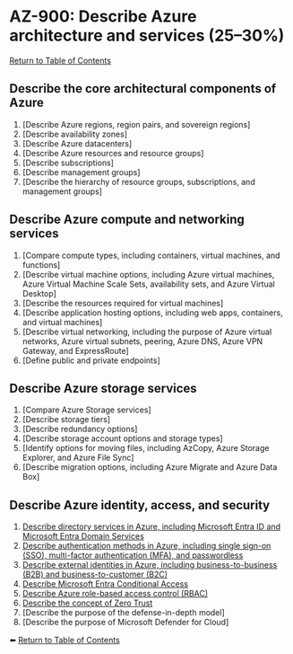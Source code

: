 # AZ-900: Describe Azure architecture and services (25–30%)

[Return to Table of Contents](../README.md)

## Describe the core architectural components of Azure

1. [Describe Azure regions, region pairs, and sovereign regions]
1. [Describe availability zones]
1. [Describe Azure datacenters]
1. [Describe Azure resources and resource groups]
1. [Describe subscriptions]
1. [Describe management groups]
1. [Describe the hierarchy of resource groups, subscriptions, and management groups]

## Describe Azure compute and networking services

1. [Compare compute types, including containers, virtual machines, and functions]
1. [Describe virtual machine options, including Azure virtual machines, Azure Virtual Machine Scale Sets, availability sets, and Azure Virtual Desktop]
1. [Describe the resources required for virtual machines]
1. [Describe application hosting options, including web apps, containers, and virtual machines]
1. [Describe virtual networking, including the purpose of Azure virtual networks, Azure virtual subnets, peering, Azure DNS, Azure VPN Gateway, and ExpressRoute]
1. [Define public and private endpoints]

## Describe Azure storage services

1. [Compare Azure Storage services]
1. [Describe storage tiers]
1. [Describe redundancy options]
1. [Describe storage account options and storage types]
1. [Identify options for moving files, including AzCopy, Azure Storage Explorer, and Azure File Sync]
1. [Describe migration options, including Azure Migrate and Azure Data Box]

## Describe Azure identity, access, and security

1. [Describe directory services in Azure, including Microsoft Entra ID and Microsoft Entra Domain Services](41-Describe-directory-services-in-Azure-including-Microsoft-Entra-ID-and-Microsoft-Entra-Domain-Services.md)
1. [Describe authentication methods in Azure, including single sign-on (SSO), multi-factor authentication (MFA), and passwordless](42-Describe-authentication-methods-in-Azure-including-single-sign-on-SSO-multi-factor-authentication-MFA-and-passwordless.md)
1. [Describe external identities in Azure, including business-to-business (B2B) and business-to-customer (B2C)](43-Describe-external-identities-in-Azure-including-business-to-business-B2B-and-business-to-customer-B2C.md)
1. [Describe Microsoft Entra Conditional Access](44-Describe-Microsoft-Entra-Conditional-Access.md)
1. [Describe Azure role-based access control (RBAC)](45-Describe-Azure-role-based-access-control-RBAC.md)
1. [Describe the concept of Zero Trust](46-Describe-the-concept-of-zero-trust.md)
1. [Describe the purpose of the defense-in-depth model]
1. [Describe the purpose of Microsoft Defender for Cloud]

⬅️ [Return to Table of Contents](../README.md)